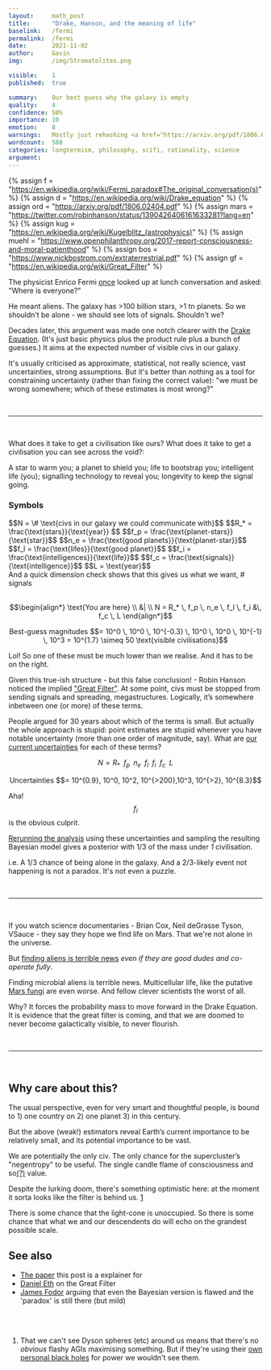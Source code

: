 ```yaml
---
layout:     math_post
title:      "Drake, Hanson, and the meaning of life"
baselink:   /fermi
permalink:  /fermi
date:       2021-11-02
author:     Gavin   
img:        /img/Stromatolites.png

visible:    1
published:  true

summary:    Our best guess why the galaxy is empty
quality:    4
confidence: 50%
importance: 10
emotion: 	8
warnings: 	Mostly just rehashing <a href="https://arxiv.org/pdf/1806.02404.pdf">Sandberg, Drexler, Ord</a>
wordcount:  500
categories: longtermism, philosophy, scifi, rationality, science
argument:	
---
```


{% 		assign f = "https://en.wikipedia.org/wiki/Fermi_paradox#The_original_conversation(s)"	%}
{% 		assign d = "https://en.wikipedia.org/wiki/Drake_equation"	%}
{% 		assign ord = "https://arxiv.org/pdf/1806.02404.pdf"		%}
{%		assign mars = "https://twitter.com/robinhanson/status/1390426406161633281?lang=en"		%}
{%		assign kug = "https://en.wikipedia.org/wiki/Kugelblitz_(astrophysics)" %}
{%		assign muehl = "https://www.openphilanthropy.org/2017-report-consciousness-and-moral-patienthood"		%}
{%		assign bos = "https://www.nickbostrom.com/extraterrestrial.pdf"		%}
{%		assign gf = "https://en.wikipedia.org/wiki/Great_Filter"	%}


<!-- https://docs.google.com/document/d/1EKW0DmfbRrfVDIMPKxH_2xzPxyzd6OQ4oYCdBcnDDBI/edit -->



The physicist Enrico Fermi <a href="{{f}}">once</a> looked up at lunch conversation and asked: "Where is everyone?"

He meant aliens. The galaxy has >100 billion stars, >1 tn planets. So we shouldn’t be alone - we should see lots of signals. Shouldn't we?

Decades later, this argument was made one notch clearer with the <a href="{{f}}">Drake Equation</a>. (It's just basic physics plus the product rule plus a bunch of guesses.) It aims at the expected number of visible civs in our galaxy. 

It's usually criticised as approximate, statistical, not really science, vast uncertainties, strong assumptions. But it's better than nothing as a tool for constraining uncertainty (rather than fixing the correct value): "we must be wrong somewhere; which of these estimates is most wrong?"

<br>

<hr />

<br>

What does it take to get a civilisation like ours? What does it take to get a civilisation you can see across the void?:

A star to warm you; a planet to shield you; life to bootstrap you; intelligent life (you); signalling technology to reveal you; longevity to keep the signal going.



<div class="accordion">
    <h3>Symbols</h3>
    <div>
    	$$N = \# \text{civs in our galaxy we could communicate with}$$
    	$$R_* = \frac{\text{stars}}{\text{year}} $$
    	$$f_p = \frac{\text{planet-stars}}{\text{star}}$$ 
    	$$n_e = \frac{\text{good planets}}{\text{planet-star}}$$ 
    	$$f_l = \frac{\text{lifes}}{\text{good planet}}$$ 
    	$$f_i = \frac{\text{intelligences}}{\text{life}}$$
    	$$f_c = \frac{\text{signals}}{\text{intelligence}}$$
    	$$L  = \text{year}$$<br>
    	<!--  -->
    	And a quick dimension check shows that this gives us what we want, # signals
    </div>
</div>

<br>

$$\begin{align*}
\text{You are here} \\
 &| \\
N = R_* \, f_p \, n_e \, f_l \, f_i &\, f_c \, L 
\end{align*}$$



<center>Best-guess magnitudes $$= 10^0 \, 10^0 \, 10^{-0.3} \, 10^0 \, 10^0 \, 10^{-1} \, 10^3 = 10^{1.7} \simeq 50 \text{visible civilisations}$$</center>

Lol! So one of these must be much lower than we realise. And it has to be on the right.

Given this true-ish structure - but this false conclusion! - Robin Hanson noticed the implied <a href="{{gf}}">"Great Filter"</a>. At some point, civs must be stopped from sending signals and spreading, megastructures. Logically, it’s somewhere inbetween one (or more) of these terms.

People argued for 30 years about which of the terms is small. But actually the whole approach is stupid: point estimates are stupid whenever you have notable uncertainty (more than one order of magnitude, say). What are <a href="{{ord}}">our current uncertainties</a> for each of these terms?

$$N = R_* \,\,\, f_p \,\,\, n_e \,\,\, f_l \,\,\, f_i \,\,\, f_c \,\,\, L  $$

<center>Uncertainties $$= 10^{0.9}, 10^0, 10^2, 10^{>200},10^3, 10^{>2}, 10^{8.3}$$</center>

Aha! $$f_l$$ is the obvious culprit.

<a href="{{ord}}">Rerunning the analysis</a> using these uncertainties and sampling the resulting Bayesian model gives a posterior with 1/3 of the mass under _1_ civilisation. 

i.e. A 1/3 chance of being alone in the galaxy. And a 2/3-likely event not happening is not a paradox. It's not even a puzzle.

<br>

<hr />

<br>

If you watch science documentaries - Brian Cox, Neil deGrasse Tyson, VSauce - they say they hope we find life on Mars. That we're not alone in the universe.

But <a href="{{bos}}">finding aliens is terrible news</a> _even if they are good dudes and co-operate fully_.

Finding microbial aliens is terrible news. Multicellular life, like the putative <a href="{{mars}}">Mars fungi</a> are even worse. And fellow clever scientists the worst of all.

Why? It forces the probability mass to move forward in the Drake Equation. It is evidence that the great filter is coming, and that we are doomed to never become galactically visible, to never flourish.

<br>

<hr />

<br>

## Why care about this?

The usual perspective, even for very smart and thoughtful people, is bound to 1) one country on 2) one planet 3) in this century. 

But the above (weak!) estimators reveal Earth’s current importance to be relatively small, and its potential importance to be vast. 

We are potentially the only civ. The only chance for the supercluster’s "negentropy" to be useful. The single candle flame of consciousness and so<a href="{{muehl}}">(?)</a> value.

Despite the lurking doom, there's something optimistic here: at the moment it sorta looks like the filter is behind us. <a href="#fn:1" id="fnref:1">1</a>

There is some chance that the light-cone is unoccupied. So there is some chance that what we and our descendents do will echo on the grandest possible scale.

## See also 

* <a href="{{ord}}">The paper</a> this post is a explainer for
* [Daniel Eth](https://forum.effectivealtruism.org/posts/2SDGPdYjKM39iXrrk/great-filter-hard-step-math-explained-intuitively) on the Great Filter
* [James Fodor](https://forum.effectivealtruism.org/posts/kvZshdx5FzTPjyhxG/the-fermi-paradox-has-not-been-dissolved#comments) arguing that even the Bayesian version is flawed and the 'paradox' is still there (but mild)

<br><br>


<div class="footnotes">

<ol>
    <!-- 1 -->
    <li class="footnote" id="fn:1">
    	That we can't see Dyson spheres (etc) around us means that there's no <i>obvious</i> flashy AGIs maximising something. But if they're using their <a href="{{kug}}">own personal black holes</a> for power we wouldn't see them.
	</li>
</ol>

</div>